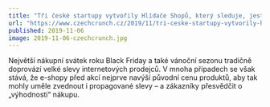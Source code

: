 ```yaml
---
title: "Tři české startupy vytvořily Hlídače Shopů, který sleduje, jestli 13 největších e-shopů uměle nenavyšuje slevy"
url: "https://www.czechcrunch.cz/2019/11/tri-ceske-startupy-vytvorily-hlidace-shopu-ktery-sleduje-jestli-13-nejvetsich-e-shopu-umele-nenavysuje-slevy/"
published: 2019-11-06
image: 2019-11-06-czechcrunch.jpg
---
```


Největší nákupní svátek roku Black Friday a také vánoční sezonu tradičně doprovází velké slevy internetových prodejců. V&nbsp;mnoha případech se však stává, že e-shopy před akcí nejprve navýší původní cenu produktů, aby tak mohly uměle zvednout i&nbsp;propagované slevy&nbsp;– a zákazníky přesvědčit o „výhodnosti“ nákupu.
